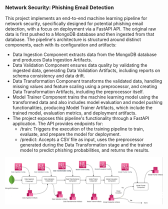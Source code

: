 ### Network Security: Phishing Email Detection

This project implements an end-to-end machine learning pipeline for network security, specifically designed for potential phishing email detection, with a focus on deployment via a FastAPI API. The original raw data is first pushed to a MongoDB database and then ingested from that database. The pipeline's architecture is structured around distinct components, each with its configuration and artifacts:
 * Data Ingestion Component extracts data from the MongoDB database and produces Data Ingestion Artifacts.
 * Data Validation Component ensures data quality by validating the ingested data, generating Data Validation Artifacts, including reports on schema consistency and data drift.
 * Data Transformation Component transforms the validated data, handling missing values and feature scaling using a preprocessor, and creating Data Transformation Artifacts, including the preprocessor itself.
 * Model Trainer Component trains the machine learning model using the transformed data and also includes model evaluation and model pushing functionalities, producing Model Trainer Artifacts, which include the trained model, evaluation metrics, and deployment artifacts.
 * The project exposes this pipeline's functionality through a FastAPI application. The API provides endpoints for:
    - /train: Triggers the execution of the training pipeline to train, evaluate, and prepare the model for deployment.
    - /predict: Accepts a CSV file as input, uses the preprocessor generated during the Data Transformation stage and the trained model to predict phishing probabilities, and returns the results.


![Project Structure](https://github.com/soumasnigdha/networksecurity/blob/main/project_structure.png)
